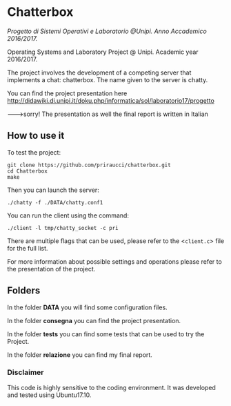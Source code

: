 # Chatterbox
*Progetto di Sistemi Operativi e Laboratorio @Unipi. Anno Accademico 2016/2017.*

Operating Systems and Laboratory Project @ Unipi. Academic year 2016/2017.

The project involves the development of a competing server that implements
a chat: chatterbox. The name given to the server is chatty.

You can find the project presentation here 
http://didawiki.di.unipi.it/doku.php/informatica/sol/laboratorio17/progetto

--->sorry! The presentation as well the final report is written in Italian

## How to use it

To test the project: 

``` 
git clone https://github.com/priraucci/chatterbox.git
cd Chatterbox
make
```

Then you can launch the server:
```
./chatty -f ./DATA/chatty.conf1
```
You can run the client using the command:
```
./client -l tmp/chatty_socket -c pri
```
There are multiple flags that can be used, please refer to the <`client.c`> file for the full list. 


For more information about possible settings and operations please refer to the presentation of the project. 

## Folders

In the folder **DATA** you will find some configuration files.

In the folder **consegna** you can find the project presentation.

In the folder **tests** you can find some tests that can be used to try the Project.

In the folder **relazione** you can find my final report.

### Disclaimer
This code is highly sensitive to the coding environment. It was developed and tested using Ubuntu17.10.


